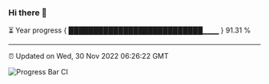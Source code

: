 ### Hi there 👋

⏳ Year progress { ███████████████████████████▁▁▁ } 91.31 %

---

⏰ Updated on Wed, 30 Nov 2022 06:26:22 GMT

![Progress Bar CI](https://github.com/ZhaoGui/ZhaoGui/workflows/Progress%20Bar%20CI/badge.svg)
